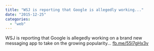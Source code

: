 ```yaml
---
title: "WSJ is reporting that Google is allegedly working..."
date: "2015-12-25"
categories: 
  - "web"
---
```


WSJ is reporting that Google is allegedly working on a brand new messaging app to take on the growing popularity... [fb.me/55l7gHx3v](http://fb.me/55l7gHx3v)
